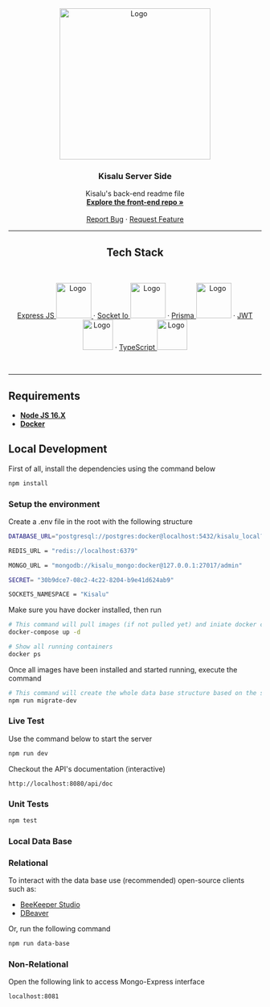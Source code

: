 <div align="center">
  <a href="https://github.com/Controle-Zero/kisalu-api">
    <img src="https://i.imgur.com/y2m1PiH.png" alt="Logo" width="300">
  </a>

  <h3 align="center">Kisalu Server Side</h3>

  <p align="center">
    Kisalu's back-end readme file
    <br />
    <a href="https://github.com/Controle-Zero/kisalu"><strong>Explore the front-end repo »</strong></a>
    <br />
    <br />
    <a href="https://github.com/Controle-Zero/kisalu-api/issues">Report Bug</a>
    ·
    <a href="https://github.com/Controle-Zero/kisalu-api/issues">Request Feature</a>
  </p>
</div>

<hr></hr>

<div align=center>
    <h2>Tech Stack</h2>
    <br />

<a href = "https://expressjs.com/">Express JS <img src="https://img.shields.io/node/v/express" alt="Logo" width="70"> </a>
·
<a href = "https://socket.io/">Socket Io <img src="https://img.shields.io/node/v/socket.io" alt="Logo" width="70"></a>
·
<a href = "https://www.prisma.io/">Prisma <img src="https://img.shields.io/node/v/prisma" alt="Logo" width="70"></a>
·
<a href = "https://jwt.io/">JWT <img src="https://img.shields.io/node/v/jsonwebtoken" alt="Logo" width="60"></a>
·
<a href = "https://www.typescriptlang.org/">TypeScript <img src="https://img.shields.io/node/v/typescript" alt="Logo" width="60"></a>

</div>

<br />
<hr></hr>

## Requirements

- [**Node JS 16.X**](http://nodejs.org)
- [**Docker**](https://www.docker.com/get-started/)

## Local Development

First of all, install the dependencies using the command below

```bash
npm install
```

### Setup the environment

Create a .env file in the root with the following structure

```sh
DATABASE_URL="postgresql://postgres:docker@localhost:5432/kisalu_local?schema=public"

REDIS_URL = "redis://localhost:6379"

MONGO_URL = "mongodb://kisalu_mongo:docker@127.0.0.1:27017/admin"

SECRET= "30b9dce7-08c2-4c22-8204-b9e41d624ab9"

SOCKETS_NAMESPACE = "Kisalu"
```

Make sure you have docker installed, then run

```bash
# This command will pull images (if not pulled yet) and iniate docker containers
docker-compose up -d
```

```bash
# Show all running containers
docker ps
```

Once all images have been installed and started running, execute the command

```bash
# This command will create the whole data base structure based on the schema.prisma file
npm run migrate-dev
```

### Live Test

Use the command below to start the server

```bash
npm run dev
```

Checkout the API's documentation (interactive)

```url
http://localhost:8080/api/doc
```

### Unit Tests

```bash
npm test
```

### Local Data Base

### Relational

To interact with the data base use (recommended) open-source clients such as:

- [BeeKeeper Studio](https://www.beekeeperstudio.io/)
- [DBeaver](https://dbeaver.io/)

Or, run the following command

```bash
npm run data-base
```

### Non-Relational

Open the following link to access Mongo-Express interface

```url
localhost:8081
```
